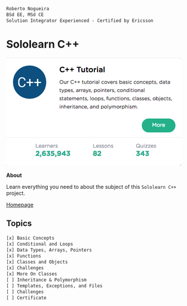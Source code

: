 ```
Roberto Nogueira  
BSd EE, MSd CE
Solution Integrator Experienced - Certified by Ericsson
```
# Sololearn C++

![sololearn image](images/sololearn-cpp.png)

**About**

Learn everything you need to about the subject of this `Sololearn C++`  project.

[Homepage](https://www.sololearn.com/Course/CPlusPlus/)

## Topics
```
[x] Basic Concepts
[x] Conditional and Loops
[x] Data Types, Arrays, Pointers
[x] Functions
[x] Classes and Objects
[x] Challenges
[x] More On Classes
[ ] Inheritance & Polymorphism
[ ] Templates, Exceptions, and Files
[ ] Challenges
[ ] Certificate
```

